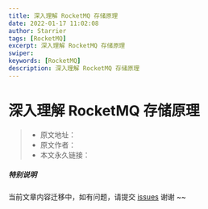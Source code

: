 ```yaml
---
title: 深入理解 RocketMQ 存储原理
date: 2022-01-17 11:02:08
author: Starrier
tags: [RocketMQ]
excerpt: 深入理解 RocketMQ 存储原理
swiper:
keywords: [RocketMQ]
description: 深入理解 RocketMQ 存储原理
---
```


# 深入理解 RocketMQ 存储原理

> * 原文地址：[]()
> * 原文作者：[]()
> * 本文永久链接：[]()

##### **特别说明**

当前文章内容迁移中，如有问题，请提交 [issues](https://github.com/Starrier/starrier.github.io/issues) 谢谢 ~~


